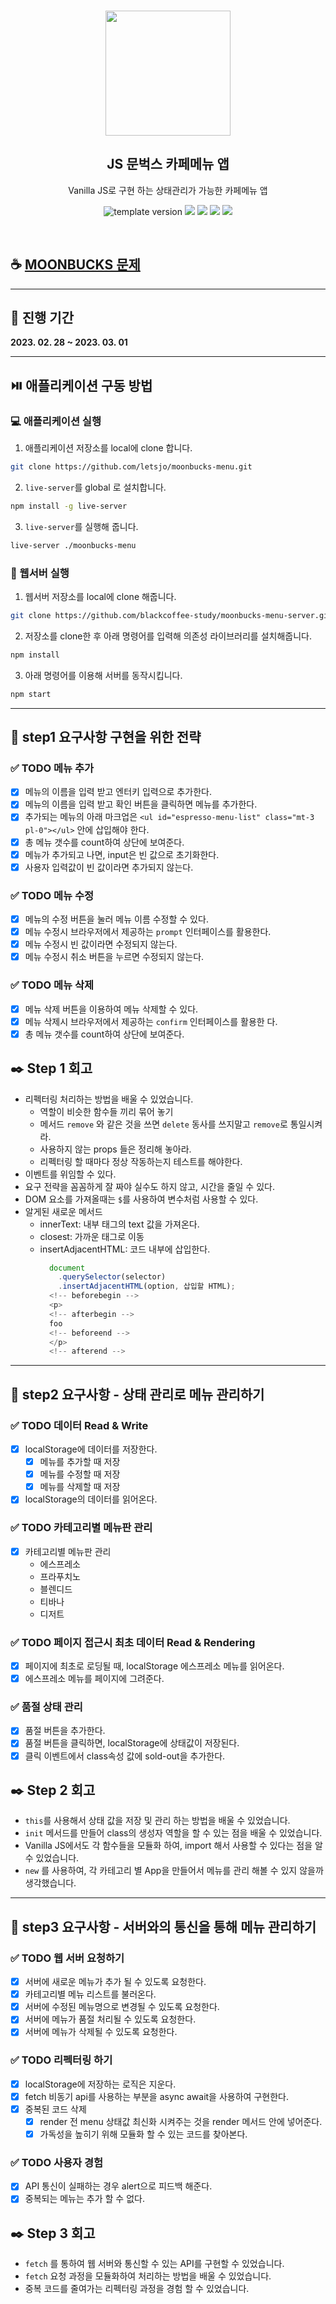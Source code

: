 <br/>
<p align="middle">
  <img width="200px;" src="./src/images/moonbucks.png"/>
</p>
<h2 align="middle">JS 문벅스 카페메뉴 앱</h2>
<p align="middle">Vanilla JS로 구현 하는 상태관리가 가능한 카페메뉴 앱</p>
<p align="middle">
  <img src="https://img.shields.io/badge/version-1.0.0-blue?style=flat-square" alt="template version"/>
  <img src="https://img.shields.io/badge/language-html-red.svg?style=flat-square"/>
  <img src="https://img.shields.io/badge/language-css-blue.svg?style=flat-square"/>
  <img src="https://img.shields.io/badge/language-js-yellow.svg?style=flat-square"/>
  <a href="https://github.com/blackcoffee-study/js-lv1-book-manual/blob/main/LICENSE" target="_blank">
    <img src="https://img.shields.io/github/license/blackcoffee-study/moonbucks-menu.svg?style=flat-square&label=license&color=08CE5D"/>
  </a>
</p>

<br/>

## ☕ [MOONBUCKS 문제](./docs/)

---
## 📆 진행 기간

**2023. 02. 28 ~ 2023. 03. 01**


---

## **⏯️ 애플리케이션 구동 방법**

### 💻 애플리케이션 실행

1. 애플리케이션 저장소를 local에 clone 합니다.
  ```sh
  git clone https://github.com/letsjo/moonbucks-menu.git
  ```

2. `live-server`를 global 로 설치합니다.
  ```sh
  npm install -g live-server
  ```

3. `live-server`를 실행해 줍니다.
  ```sh
  live-server ./moonbucks-menu
  ```

### 💽 웹서버 실행

1. 웹서버 저장소를 local에 clone 해줍니다.
  ```sh
  git clone https://github.com/blackcoffee-study/moonbucks-menu-server.git
  ```

2. 저장소를 clone한 후 아래 명령어를 입력해 의존성 라이브러리를 설치해줍니다.
  ```sh
  npm install
  ```

3. 아래 명령어를 이용해 서버를 동작시킵니다.
  ```sh
  npm start
  ```

---

## **🎯 step1 요구사항 구현을 위한 전략**

### ✅ TODO 메뉴 추가

- [x] 메뉴의 이름을 입력 받고 엔터키 입력으로 추가한다.
- [x] 메뉴의 이름을 입력 받고 확인 버튼을 클릭하면 메뉴를 추가한다.
- [x] 추가되는 메뉴의 아래 마크업은
      `<ul id="espresso-menu-list" class="mt-3 pl-0"></ul>` 
      안에 삽입해야 한다.
- [x] 총 메뉴 갯수를 count하여 상단에 보여준다.
- [x] 메뉴가 추가되고 나면, input은 빈 값으로 초기화한다.
- [x] 사용자 입력값이 빈 값이라면 추가되지 않는다.

### ✅ TODO 메뉴 수정

- [x] 메뉴의 수정 버튼을 눌러 메뉴 이름 수정할 수 있다.
- [x] 메뉴 수정시 브라우저에서 제공하는 `prompt` 인터페이스를 활용한다.
- [x] 메뉴 수정시 빈 값이라면 수정되지 않는다.
- [x] 메뉴 수정시 취소 버튼을 누르면 수정되지 않는다.

### ✅ TODO 메뉴 삭제

- [x] 메뉴 삭제 버튼을 이용하여 메뉴 삭제할 수 있다.
- [x] 메뉴 삭제시 브라우저에서 제공하는 `confirm` 인터페이스를 활용한
      다.
- [x] 총 메뉴 갯수를 count하여 상단에 보여준다.

## **✒️ Step 1 회고**

- 리펙터링 처리하는 방법을 배울 수 있었습니다.
  - 역할이 비슷한 함수들 끼리 묶어 놓기
  - 메서드 `remove` 와 같은 것을 쓰면 `delete` 동사를 쓰지말고
    `remove`로 통일시켜라.
  - 사용하지 않는 props 들은 정리해 놓아라.
  - 리펙터링 할 때마다 정상 작동하는지 테스트를 해야한다.
- 이벤트를 위임할 수 있다.
- 요구 전략을 꼼꼼하게 잘 짜야 실수도 하지 않고, 시간을 줄일 수 있다.
- DOM 요소를 가져올때는 `$`를 사용하여 변수처럼 사용할 수 있다.
- 알게된 새로운 메서드
  - innerText: 내부 태그의 text 값을 가져온다.
  - closest: 가까운 태그로 이동
  - insertAdjacentHTML: 코드 내부에 삽입한다.
    ```js
      document
        .querySelector(selector)
        .insertAdjacentHTML(option, 삽입할 HTML);
      <!-- beforebegin -->
      <p>
      <!-- afterbegin -->
      foo
      <!-- beforeend -->
      </p>
      <!-- afterend -->
    ```

---

## **🎯 step2 요구사항 - 상태 관리로 메뉴 관리하기**

### ✅ TODO 데이터 Read & Write

- [x] localStorage에 데이터를 저장한다.
  - [x] 메뉴를 추가할 때 저장
  - [x] 메뉴를 수정할 때 저장
  - [x] 메뉴를 삭제할 때 저장
- [x] localStorage의 데이터를 읽어온다.

### ✅ TODO 카테고리별 메뉴판 관리

- [x] 카테고리별 메뉴판 관리
  - 에스프레소
  - 프라푸치노
  - 블렌디드
  - 티바나
  - 디저트

### ✅ TODO 페이지 접근시 최초 데이터 Read & Rendering

- [x] 페이지에 최초로 로딩될 때, localStorage 에스프레소 메뉴를 읽어온다.
- [x] 에스프레소 메뉴를 페이지에 그려준다.

### ✅ 품절 상태 관리

- [x] 품절 버튼을 추가한다.
- [x] 품절 버튼을 클릭하면, localStorage에 상태값이 저장된다.
- [x] 클릭 이벤트에서 class속성 값에 sold-out을 추가한다.

## **✒️ Step 2 회고**

- `this`를 사용해서 상태 값을 저장 및 관리 하는 방법을 배울 수 있었습니다.
- `init` 메서드를 만들어 class의 생성자 역할을 할 수 있는 점을 배울 수 있었습니다.
- Vanilla JS에서도 각 함수들을 모듈화 하여, import 해서 사용할 수 있다는 점을 알 수 있었습니다.
- `new` 를 사용하여, 각 카테고리 별 App을 만들어서 메뉴를 관리 해볼 수 있지 않을까 생각했습니다.

---

## 🎯 step3 요구사항 - 서버와의 통신을 통해 메뉴 관리하기

### ✅ TODO 웹 서버 요청하기

- [x] 서버에 새로운 메뉴가 추가 될 수 있도록 요청한다.
- [x] 카테고리별 메뉴 리스트를 불러온다.
- [x] 서버에 수정된 메뉴명으로 변경될 수 있도록 요청한다.
- [x] 서버에 메뉴가 품절 처리될 수 있도록 요청한다.
- [x] 서버에 메뉴가 삭제될 수 있도록 요청한다.

### ✅ TODO 리펙터링 하기

- [x] localStorage에 저장하는 로직은 지운다.
- [x] fetch 비동기 api를 사용하는 부분을 async await을 사용하여 구현한다.
- [x] 중복된 코드 삭제
  - [x] render 전 menu 상태값 최신화 시켜주는 것을 render 메서드 안에 넣어준다. 
  - [x] 가독성을 높히기 위해 모듈화 할 수 있는 코드를 찾아본다.

### ✅ TODO 사용자 경험

- [x] API 통신이 실패하는 경우 alert으로 피드백 해준다.
- [x] 중복되는 메뉴는 추가 할 수 없다.

## **✒️ Step 3 회고**

- `fetch` 를 통하여 웹 서버와 통신할 수 있는 API를 구현할 수 있었습니다.
- `fetch` 요청 과정을 모듈화하여 처리하는 방법을 배울 수 있었습니다.
- 중복 코드를 줄여가는 리펙터링 과정을 경험 할 수 있었습니다. 